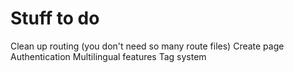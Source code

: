 # Stuff to do
Clean up routing (you don't need so many route files)
Create page
Authentication
Multilingual features
Tag system